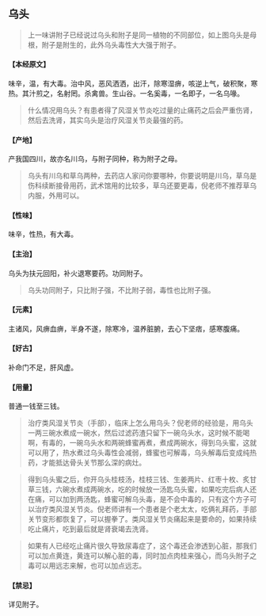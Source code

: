 ## 乌头

> 上一味讲附子已经说过乌头和附子是同一植物的不同部位，如上图乌头是母根，附子是附生的，此外乌头毒性大大强于附子。

#### 【本经原文】
味辛，温，有大毒。治中风，恶风洒洒，出汗，除寒湿痹，咳逆上气，破积聚，寒热。其汁煎之，名射罔。杀禽兽。生山谷。一名奚毒，一名即子，一名乌喙。

> 什么情况用乌头？有患者得了风湿关节炎吃过量的止痛药之后会严重伤肾，然后去洗肾，其实乌头是治疗风湿关节炎最强的药。

#### 【产地】
产我国四川，故亦名川乌，与附子同种，称为附子之母。

> 乌头有川乌和草乌两种，去药店人家问你要哪种，你要说明是川乌，草乌是伤科续断接骨用药，武术馆用的比较多，草乌还要更毒，倪老师不推荐草乌内服，外用可以。

#### 【性味】
味辛，性热，有大毒。
#### 【主治】
乌头为扶元回阳，补火退寒要药。功同附子。

> 乌头功同附子，只比附子强，不比附子弱，毒性也比附子强。

#### 【元素】
主诸风，风痹血痹，半身不遂，除寒冷，温养脏腑，去心下坚痞，感寒腹痛。
#### 【好古】
补命门不足，肝风虚。
#### 【用量】
普通一钱至三钱。

> 治疗类风湿关节炎（手部），临床上怎么用乌头？倪老师的经验是，用乌头一两三碗水煮成一碗水，然后过滤药渣只留下一碗乌头水，这时候不能喝啊，有毒的，一碗乌头水和两碗蜂蜜再煮，煮成两碗水，得到乌头蜜，这就可以用了，热水煮过乌头毒性会减弱，蜂蜜也可解毒，乌头解毒后变成纯热药，才能抵达骨头关节那么深的病灶。

> 得到乌头蜜之后，你开乌头桂枝汤，桂枝三钱、生姜两片、红枣十枚、炙甘草三钱，六碗水煮成两碗水，吃的时候放一汤匙乌头蜜，如果吃完后病人还在痛，可以加到两汤匙，蜂蜜可解乌头毒，是不会中毒的，只有这个方子可以治疗类风湿关节炎。倪老师讲有一个患者是个老太太，吃俩礼拜药，手部关节变形都恢复了，可以握拳了。类风湿关节炎痛起来是要命的，如果持续吃止痛片，吃到最后就是肾衰竭去洗肾。

> 如果有人已经吃止痛片很久导致尿毒症了，这个毒还会渗透到心脏，那我们可以加点黄连，黄连可以解心脏的毒，同时加点肉桂来强心，而乌头附子之毒可以用远志来解，也可以加点远志。

#### 【禁忌】
详见附子。